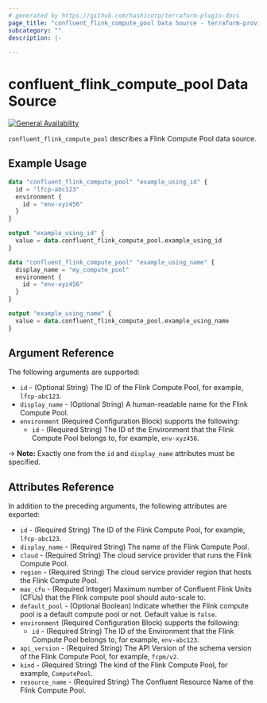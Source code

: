 ```yaml
---
# generated by https://github.com/hashicorp/terraform-plugin-docs
page_title: "confluent_flink_compute_pool Data Source - terraform-provider-confluent"
subcategory: ""
description: |-
  
---
```


# confluent_flink_compute_pool Data Source

[![General Availability](https://img.shields.io/badge/Lifecycle%20Stage-General%20Availability-%2345c6e8)](https://docs.confluent.io/cloud/current/api.html#section/Versioning/API-Lifecycle-Policy)

`confluent_flink_compute_pool` describes a Flink Compute Pool data source.

## Example Usage

```terraform
data "confluent_flink_compute_pool" "example_using_id" {
  id = "lfcp-abc123"
  environment {
    id = "env-xyz456"
  }
}

output "example_using_id" {
  value = data.confluent_flink_compute_pool.example_using_id
}

data "confluent_flink_compute_pool" "example_using_name" {
  display_name = "my_compute_pool"
  environment {
    id = "env-xyz456"
  }
}

output "example_using_name" {
  value = data.confluent_flink_compute_pool.example_using_name
}
```

<!-- schema generated by tfplugindocs -->
## Argument Reference

The following arguments are supported:

- `id` - (Optional String) The ID of the Flink Compute Pool, for example, `lfcp-abc123`.
- `display_name` - (Optional String) A human-readable name for the Flink Compute Pool.
- `environment` (Required Configuration Block) supports the following:
  - `id` - (Required String) The ID of the Environment that the Flink Compute Pool belongs to, for example, `env-xyz456`.

-> **Note:** Exactly one from the `id` and `display_name` attributes must be specified.

## Attributes Reference

In addition to the preceding arguments, the following attributes are exported:

- `id` - (Required String) The ID of the Flink Compute Pool, for example, `lfcp-abc123`.
- `display_name` - (Required String) The name of the Flink Compute Pool.
- `cloud` - (Required String) The cloud service provider that runs the Flink Compute Pool.
- `region` - (Required String) The cloud service provider region that hosts the Flink Compute Pool.
- `max_cfu` - (Required Integer) Maximum number of Confluent Flink Units (CFUs) that the Flink compute pool should auto-scale to.
- `default_pool` - (Optional Boolean) Indicate whether the Flink compute pool is a default compute pool or not. Default value is `false`.
- `environment` (Required Configuration Block) supports the following:
  - `id` - (Required String) The ID of the Environment that the Flink Compute Pool belongs to, for example, `env-abc123`.
- `api_version` - (Required String) The API Version of the schema version of the Flink Compute Pool, for example, `fcpm/v2`.
- `kind` - (Required String) The kind of the Flink Compute Pool, for example, `ComputePool`.
- `resource_name` - (Required String) The Confluent Resource Name of the Flink Compute Pool.
